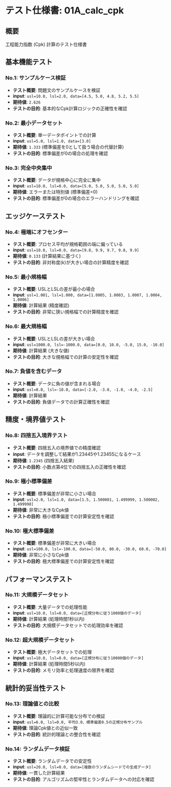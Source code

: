 # テスト仕様書: 01A_calc_cpk

## 概要
工程能力指数 (Cpk) 計算のテスト仕様書

## 基本機能テスト

### No.1: サンプルケース検証
- **テスト概要**: 問題文のサンプルケースを検証
- **input**: `usl=10.0, lsl=2.0, data=[4.5, 5.0, 4.8, 5.2, 5.5]`
- **期待値**: `2.626`
- **テストの目的**: 基本的なCpk計算ロジックの正確性を確認

### No.2: 最小データセット
- **テスト概要**: 単一データポイントでの計算
- **input**: `usl=5.0, lsl=1.0, data=[3.0]`
- **期待値**: `1.333` (標準偏差を0として扱う場合の代替計算)
- **テストの目的**: 標準偏差が0の場合の処理を確認

### No.3: 完全中央集中
- **テスト概要**: データが規格中心に完全に集中
- **input**: `usl=10.0, lsl=0.0, data=[5.0, 5.0, 5.0, 5.0, 5.0]`
- **期待値**: エラーまたは特別値 (標準偏差=0)
- **テストの目的**: 標準偏差が0の場合のエラーハンドリングを確認

## エッジケーステスト

### No.4: 極端にオフセンター
- **テスト概要**: プロセス平均が規格範囲の端に偏っている
- **input**: `usl=10.0, lsl=0.0, data=[9.8, 9.9, 9.7, 9.8, 9.9]`
- **期待値**: `0.133` (計算結果に基づく)
- **テストの目的**: 非対称度(k)が大きい場合の計算精度を確認

### No.5: 最小規格幅
- **テスト概要**: USLとLSLの差が最小の場合
- **input**: `usl=1.001, lsl=1.000, data=[1.0005, 1.0003, 1.0007, 1.0004, 1.0006]`
- **期待値**: 計算結果 (精度確認)
- **テストの目的**: 非常に狭い規格幅での計算精度を確認

### No.6: 最大規格幅
- **テスト概要**: USLとLSLの差が大きい場合
- **input**: `usl=1000.0, lsl=-1000.0, data=[0.0, 10.0, -5.0, 15.0, -10.0]`
- **期待値**: 計算結果 (大きな値)
- **テストの目的**: 大きな規格幅での計算の安定性を確認

### No.7: 負値を含むデータ
- **テスト概要**: データに負の値が含まれる場合
- **input**: `usl=0.0, lsl=-10.0, data=[-2.0, -3.0, -1.0, -4.0, -2.5]`
- **期待値**: 計算結果
- **テストの目的**: 負値データでの計算正確性を確認

## 精度・境界値テスト

### No.8: 四捨五入境界テスト
- **テスト概要**: 四捨五入の境界値での精度確認
- **input**: データを調整して結果が1.23445や1.23455になるケース
- **期待値**: `1.2345` (四捨五入結果)
- **テストの目的**: 小数点第4位での四捨五入の正確性を確認

### No.9: 極小標準偏差
- **テスト概要**: 標準偏差が非常に小さい場合
- **input**: `usl=2.0, lsl=1.0, data=[1.5, 1.500001, 1.499999, 1.500002, 1.499998]`
- **期待値**: 非常に大きなCpk値
- **テストの目的**: 極小標準偏差での計算安定性を確認

### No.10: 極大標準偏差
- **テスト概要**: 標準偏差が非常に大きい場合
- **input**: `usl=100.0, lsl=-100.0, data=[-50.0, 80.0, -30.0, 60.0, -70.0]`
- **期待値**: 非常に小さなCpk値
- **テストの目的**: 極大標準偏差での計算安定性を確認

## パフォーマンステスト

### No.11: 大規模データセット
- **テスト概要**: 大量データでの処理性能
- **input**: `usl=10.0, lsl=0.0, data=[正規分布に従う1000個のデータ]`
- **期待値**: 計算結果 (処理時間1秒以内)
- **テストの目的**: 大規模データセットでの処理効率を確認

### No.12: 超大規模データセット
- **テスト概要**: 極大データセットでの処理
- **input**: `usl=10.0, lsl=0.0, data=[正規分布に従う10000個のデータ]`
- **期待値**: 計算結果 (処理時間5秒以内)
- **テストの目的**: メモリ効率と処理速度の限界を確認

## 統計的妥当性テスト

### No.13: 理論値との比較
- **テスト概要**: 理論的に計算可能な分布での検証
- **input**: `usl=6.0, lsl=0.0, 平均3.0、標準偏差0.5の正規分布サンプル`
- **期待値**: 理論Cpk値との近似一致
- **テストの目的**: 統計的理論との整合性を確認

### No.14: ランダムデータ検証
- **テスト概要**: ランダムデータでの安定性
- **input**: `usl=20.0, lsl=0.0, data=[複数のランダムシードでの生成データ]`
- **期待値**: 一貫した計算結果
- **テストの目的**: アルゴリズムの堅牢性とランダムデータへの対応を確認
